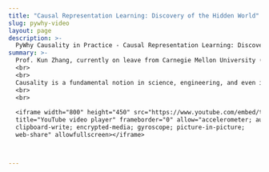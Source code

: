 ```yaml
---
title: "Causal Representation Learning: Discovery of the Hidden World"
slug: pywhy-video
layout: page
description: >-
  PyWhy Causality in Practice - Causal Representation Learning: Discovery of the Hidden World - Kun Zhang
summary: >-
  Prof. Kun Zhang, currently on leave from Carnegie Mellon University (CMU), is a professor and the acting chair of the machine learning department and the director of the Center for Integrative AI at Mohamed bin Zayed University of Artificial Intelligence (MBZUAI). In this talk, he gives an overview of causal representation learning and how it has evolved over time. 
  <br>
  <br>
  Causality is a fundamental notion in science, engineering, and even in machine learning. Causal representation learning aims to reveal the underlying high-level hidden causal variables and their relations. It can be seen as a special case of causal discovery, whose goal is to recover the underlying causal structure or causal model from observational data. The modularity property of a causal system implies properties of minimal changes and independent changes of causal representations, and in this talk, we show how such properties make it possible to recover the underlying causal representations from observational data with identifiability guarantees: under appropriate assumptions, the learned representations are consistent with the underlying causal process. Various problem settings are considered, involving independent and identically distributed (i.i.d.) data, temporal data, or data with distribution shift as input. We demonstrate when identifiable causal representation learning can benefit from flexible deep learning and when suitable parametric assumptions have to be imposed on the causal process, with various examples and applications.
  <br>
  <br>
  
  <iframe width="800" height="450" src="https://www.youtube.com/embed/tvyuJZHJZvA?si=0Np85fXMzTx-L-a4" 
  title="YouTube video player" frameborder="0" allow="accelerometer; autoplay;
  clipboard-write; encrypted-media; gyroscope; picture-in-picture; 
  web-share" allowfullscreen></iframe>



---
```

